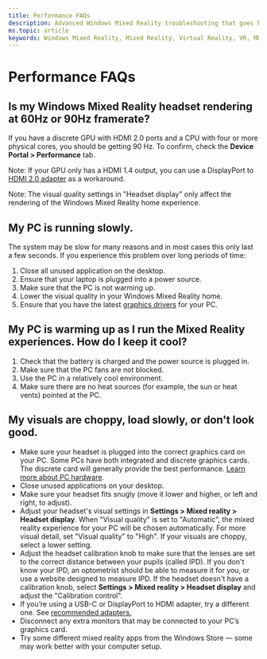 ```yaml
---
title: Performance FAQs
description: Advanced Windows Mixed Reality troubleshooting that goes beyond our standard consumer support documentation.
ms.topic: article
keywords: Windows Mixed Reality, Mixed Reality, Virtual Reality, VR, MR, Troubleshoot, Errors, Help, Support, Performance
---
```


# Performance FAQs

## Is my Windows Mixed Reality headset rendering at 60Hz or 90Hz framerate?

If you have a discrete GPU with HDMI 2.0 ports and a CPU with four or more physical cores, you should be getting 90 Hz. To confirm, check the **Device Portal > Performance** tab. 

Note: If your GPU only has a HDMI 1.4 output, you can use a DisplayPort to [HDMI 2.0 adapter](https://holodocswiki.com/wiki/Recommended_adapters_for_Windows_Mixed_Reality_Capable_PCs) as a workaround. 

Note: The visual quality settings in "Headset display" only affect the rendering of the Windows Mixed Reality home experience.

## My PC is running slowly.

The system may be slow for many reasons and in most cases this only last a few seconds. If you experience this problem over long periods of time:
1. Close all unused application on the desktop.
2. Ensure that your laptop is plugged into a power source.
3. Make sure that the PC is not warming up.
4. Lower the visual quality in your Windows Mixed Reality home.
5. Ensure that you have the latest [graphics drivers](other-questions.md#my-graphics-driver-isnt-supported-im-getting-graphics-driver-failure-errors) for your PC.

## My PC is warming up as I run the Mixed Reality experiences. How do I keep it cool?

1. Check that the battery is charged and the power source is plugged in.
2. Make sure that the PC fans are not blocked.
3. Use the PC in a relatively cool environment.
4. Make sure there are no heat sources (for example, the sun or heat vents) pointed at the PC.

## My visuals are choppy, load slowly, or don't look good.
* Make sure your headset is plugged into the correct graphics card on your PC. Some PCs have both integrated and discrete graphics cards. The discrete card will generally provide the best performance. [Learn more about PC hardware](https://support.microsoft.com/en-us/help/4039260/windows-10-mixed-reality-pc-hardware-guidelines).
* Close unused applications on your desktop.
* Make sure your headset fits snugly (move it lower and higher, or left and right, to adjust).
* Adjust your headset's visual settings in **Settings > Mixed reality > Headset display**. When "Visual quality" is set to "Automatic", the mixed reality experience for your PC will be chosen automatically. For more visual detail, set "Visual quality" to "High". If your visuals are choppy, select a lower setting.
* Adjust the headset calibration knob to make sure that the lenses are set to the correct distance between your pupils (called IPD). If you don't know your IPD, an optometrist should be able to measure it for you, or use a website designed to measure IPD. If the headset doesn't have a calibration knob, select **Settings > Mixed reality > Headset display** and adjust the "Calibration control".
* If you’re using a USB-C or DisplayPort to HDMI adapter, try a different one. See [recommended adapters.](recommended-adapters-for-windows-mixed-reality-capable-pcs.md)
* Disconnect any extra monitors that may be connected to your PC’s graphics card.
* Try some different mixed reality apps from the Windows Store — some may work better with your computer setup.
